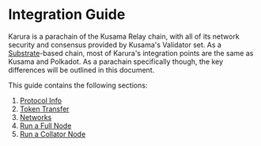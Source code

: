 # Integration Guide

Karura is a parachain of the Kusama Relay chain, with all of its network security and consensus provided by Kusama's Validator set. As a [Substrate](https://www.substrate.io/)-based chain, most of Karura's integration points are the same as Kusama and Polkadot. As a parachain specifically though, the key differences will be outlined in this document. 

This guide contains the following sections:

1. [Protocol Info](protocol-info.md)
2. [Token Transfer](token-transfer.md)
3. [Networks](networks.md)
4. [Run a Full Node](full-node.md)
5. [Run a Collator Node](collator.md)

